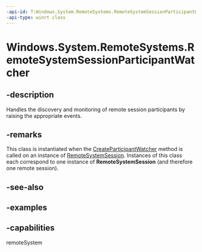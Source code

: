 ```yaml
---
-api-id: T:Windows.System.RemoteSystems.RemoteSystemSessionParticipantWatcher
-api-type: winrt class
---
```


<!-- Class syntax.
public class RemoteSystemSessionParticipantWatcher 
-->

# Windows.System.RemoteSystems.RemoteSystemSessionParticipantWatcher

## -description
Handles the discovery and monitoring of remote session participants by raising the appropriate events.

## -remarks
This class is instantiated when the [CreateParticipantWatcher](/uwp/api/windows.system.remotesystems.remotesystemsession.createparticipantwatcher) method is called on an instance of [RemoteSystemSession](RemoteSystemSession.md). Instances of this class each correspond to one instance of **RemoteSystemSession** (and therefore one remote session).

## -see-also

## -examples


## -capabilities
remoteSystem
